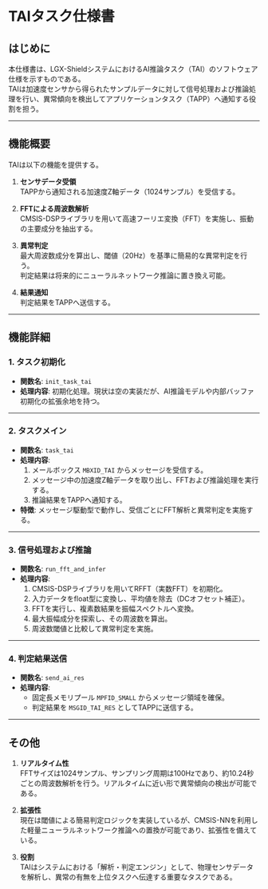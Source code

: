 # TAIタスク仕様書

## はじめに
本仕様書は、LGX-ShieldシステムにおけるAI推論タスク（TAI）のソフトウェア仕様を示すものである。  
TAIは加速度センサから得られたサンプルデータに対して信号処理および推論処理を行い、異常傾向を検出してアプリケーションタスク（TAPP）へ通知する役割を担う。

---

## 機能概要
TAIは以下の機能を提供する。

1. **センサデータ受領**  
   TAPPから通知される加速度Z軸データ（1024サンプル）を受信する。

2. **FFTによる周波数解析**  
   CMSIS-DSPライブラリを用いて高速フーリエ変換（FFT）を実施し、振動の主要成分を抽出する。

3. **異常判定**  
   最大周波数成分を算出し、閾値（20Hz）を基準に簡易的な異常判定を行う。  
   判定結果は将来的にニューラルネットワーク推論に置き換え可能。

4. **結果通知**  
   判定結果をTAPPへ送信する。

---

## 機能詳細

### 1. タスク初期化
- **関数名**: `init_task_tai`  
- **処理内容**: 初期化処理。現状は空の実装だが、AI推論モデルや内部バッファ初期化の拡張余地を持つ。

---

### 2. タスクメイン
- **関数名**: `task_tai`  
- **処理内容**:  
  1. メールボックス `MBXID_TAI` からメッセージを受信する。  
  2. メッセージ中の加速度Z軸データを取り出し、FFTおよび推論処理を実行する。  
  3. 推論結果をTAPPへ通知する。  
- **特徴**: メッセージ駆動型で動作し、受信ごとにFFT解析と異常判定を実施する。

---

### 3. 信号処理および推論
- **関数名**: `run_fft_and_infer`  
- **処理内容**:  
  1. CMSIS-DSPライブラリを用いてRFFT（実数FFT）を初期化。  
  2. 入力データをfloat型に変換し、平均値を除去（DCオフセット補正）。  
  3. FFTを実行し、複素数結果を振幅スペクトルへ変換。  
  4. 最大振幅成分を探索し、その周波数を算出。  
  5. 周波数閾値と比較して異常判定を実施。  

---

### 4. 判定結果送信
- **関数名**: `send_ai_res`  
- **処理内容**:  
  - 固定長メモリプール `MPFID_SMALL` からメッセージ領域を確保。  
  - 判定結果を `MSGID_TAI_RES` としてTAPPに送信する。  

---

## その他
1. **リアルタイム性**  
   FFTサイズは1024サンプル、サンプリング周期は100Hzであり、約10.24秒ごとの周波数解析を行う。リアルタイムに近い形で異常傾向の検出が可能である。  

2. **拡張性**  
   現在は閾値による簡易判定ロジックを実装しているが、CMSIS-NNを利用した軽量ニューラルネットワーク推論への置換が可能であり、拡張性を備えている。  

3. **役割**  
   TAIはシステムにおける「解析・判定エンジン」として、物理センサデータを解析し、異常の有無を上位タスクへ伝達する重要なタスクである。  
